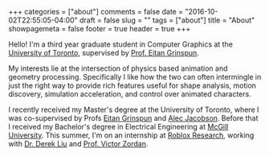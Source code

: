 +++
categories = ["about"]
comments = false
date = "2016-10-02T22:55:05-04:00"
draft = false
slug = ""
tags = ["about"]
title = "About"
showpagemeta = false
footer = true
header = true
+++

Hello! I'm a third year graduate student in Computer Graphics at the [University of Toronto](https://www.utoronto.ca/), 
supervised by  [Prof. Eitan Grinspun](https://www.dgp.toronto.edu/~eitan/).

My interests lie at the intersection of physics based animation and geometry processing. Specifically I like how
the two can often intermingle in just the right way to provide rich features useful
for shape analysis, motion discovery, simulation acceleration, and control over animated characters. 

I recently received my Master's degree at the University of Toronto, where I was co-supervised by Profs [Eitan Grinspun](https://www.dgp.toronto.edu/~eitan/) and [Alec Jacobson](http://www.cs.toronto.edu/~jacobson/).
Before that I received my Bachelor's degree in Electrical Engineering at [McGill University](https://www.mcgill.ca/).
This summer, I'm on an internship at [Roblox Research](https://corp.roblox.com/research/), 
working with [Dr. Derek Liu](https://www.dgp.toronto.edu/~hsuehtil/) and [Prof. Victor Zordan](https://people.computing.clemson.edu/~vbz/).


